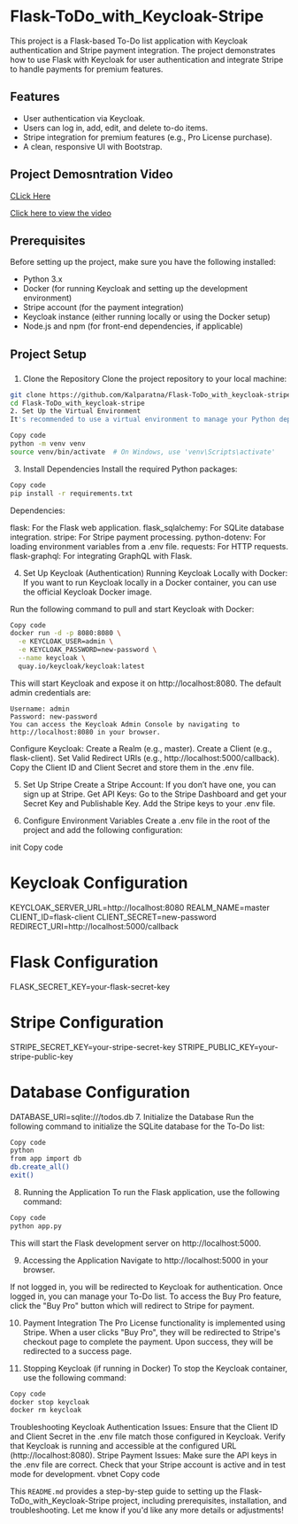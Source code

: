 # Flask-ToDo_with_Keycloak-Stripe

This project is a Flask-based To-Do list application with Keycloak authentication and Stripe payment integration. The project demonstrates how to use Flask with Keycloak for user authentication and integrate Stripe to handle payments for premium features.

## Features
- User authentication via Keycloak.
- Users can log in, add, edit, and delete to-do items.
- Stripe integration for premium features (e.g., Pro License purchase).
- A clean, responsive UI with Bootstrap.

## Project Demosntration Video
[CLick Here](https://drive.google.com/file/d/11sYyxpB2J_Fi7BnztSZNfyrNJ4j0-0fU/view?usp=sharing)

[Click here to view the video](https://github.com/Kalparatna/Flask-ToDo_with_keycloak-stripe/blob/main/video.mp4)




## Prerequisites
Before setting up the project, make sure you have the following installed:

- Python 3.x
- Docker (for running Keycloak and setting up the development environment)
- Stripe account (for the payment integration)
- Keycloak instance (either running locally or using the Docker setup)
- Node.js and npm (for front-end dependencies, if applicable)

## Project Setup

### 
1. Clone the Repository
Clone the project repository to your local machine:

```bash
git clone https://github.com/Kalparatna/Flask-ToDo_with_keycloak-stripe.git
cd Flask-ToDo_with_keycloak-stripe
2. Set Up the Virtual Environment
It's recommended to use a virtual environment to manage your Python dependencies:
```

```bash
Copy code
python -m venv venv
source venv/bin/activate  # On Windows, use 'venv\Scripts\activate'
```
3. Install Dependencies
Install the required Python packages:

```bash
Copy code
pip install -r requirements.txt
```
Dependencies:

flask: For the Flask web application.
flask_sqlalchemy: For SQLite database integration.
stripe: For Stripe payment processing.
python-dotenv: For loading environment variables from a .env file.
requests: For HTTP requests.
flask-graphql: For integrating GraphQL with Flask.

4. Set Up Keycloak (Authentication)
Running Keycloak Locally with Docker:
If you want to run Keycloak locally in a Docker container, you can use the official Keycloak Docker image.

Run the following command to pull and start Keycloak with Docker:

```bash
Copy code
docker run -d -p 8080:8080 \
  -e KEYCLOAK_USER=admin \
  -e KEYCLOAK_PASSWORD=new-password \
  --name keycloak \
  quay.io/keycloak/keycloak:latest
```
This will start Keycloak and expose it on http://localhost:8080. The default admin credentials are:
```
Username: admin
Password: new-password
You can access the Keycloak Admin Console by navigating to http://localhost:8080 in your browser.
```

Configure Keycloak:
Create a Realm (e.g., master).
Create a Client (e.g., flask-client).
Set Valid Redirect URIs (e.g., http://localhost:5000/callback).
Copy the Client ID and Client Secret and store them in the .env file.

5. Set Up Stripe
Create a Stripe Account:
If you don’t have one, you can sign up at Stripe.
Get API Keys:
Go to the Stripe Dashboard and get your Secret Key and Publishable Key.
Add the Stripe keys to your .env file.

6. Configure Environment Variables
Create a .env file in the root of the project and add the following configuration:

init
Copy code

# Keycloak Configuration
KEYCLOAK_SERVER_URL=http://localhost:8080
REALM_NAME=master
CLIENT_ID=flask-client
CLIENT_SECRET=new-password
REDIRECT_URI=http://localhost:5000/callback

# Flask Configuration
FLASK_SECRET_KEY=your-flask-secret-key

# Stripe Configuration
STRIPE_SECRET_KEY=your-stripe-secret-key
STRIPE_PUBLIC_KEY=your-stripe-public-key

# Database Configuration
DATABASE_URI=sqlite:///todos.db
7. Initialize the Database
Run the following command to initialize the SQLite database for the To-Do list:

```bash
Copy code
python
from app import db
db.create_all()
exit()
```
8. Running the Application
To run the Flask application, use the following command:

```bash
Copy code
python app.py
```
This will start the Flask development server on http://localhost:5000.

9. Accessing the Application
Navigate to http://localhost:5000 in your browser.

If not logged in, you will be redirected to Keycloak for authentication.
Once logged in, you can manage your To-Do list.
To access the Buy Pro feature, click the "Buy Pro" button which will redirect to Stripe for payment.



10. Payment Integration
The Pro License functionality is implemented using Stripe. When a user clicks "Buy Pro", they will be redirected to Stripe's checkout page to complete the payment. Upon success, they will be redirected to a success page.

11. Stopping Keycloak (if running in Docker)
To stop the Keycloak container, use the following command:

```bash
Copy code
docker stop keycloak
docker rm keycloak
```
Troubleshooting
Keycloak Authentication Issues:
Ensure that the Client ID and Client Secret in the .env file match those configured in Keycloak.
Verify that Keycloak is running and accessible at the configured URL (http://localhost:8080).
Stripe Payment Issues:
Make sure the API keys in the .env file are correct.
Check that your Stripe account is active and in test mode for development.
vbnet
Copy code

This `README.md` provides a step-by-step guide to setting up the Flask-ToDo_with_Keycloak-Stripe project, including prerequisites, installation, and troubleshooting. Let me know if you'd like any more details or adjustments!
